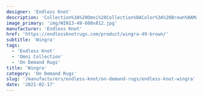 ```yaml
---
designer: 'Endless Knot'
description: 'Collection%3A%20Omni%20Collection%0AColor%3A%20Brown%0AMaterial%3A%20100%25%20WoolPile%3A%201/4%22Width%3A%2013%272%22Style%3A%20Solid'
image_primary: 'img/WIN13-49-600x812.jpg'
manufacturer: 'Endless Knot'
href: 'https://endlessknotrugs.com/product/wingra-49-brown/'
subtitle: 'Wingra'
tags:
  - 'Endless Knot'
  - 'Omni Collection'
  - 'On Demand Rugs'
title: 'Wingra'
category: 'On Demand Rugs'
slug: '/manufacturers/endless-knot/on-demand-rugs/endless-knot-wingra'
date: '2021-02-17'
---
```

